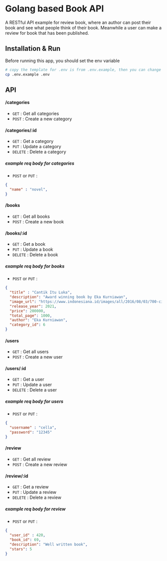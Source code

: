 # Golang based Book API
A RESTful API example for review book, where an author can post their book and see what people think of their book. Meanwhile a user can make a review for book that has been published.

## Installation & Run
Before running this app, you should set the env variable
```bash
# copy the template for .env is from .env.example, then you can change your env variable in .env
cp .env.example .env
```

## API

#### /categories
* `GET` : Get all categories
* `POST` : Create a new category

#### /categories/:id
* `GET` : Get a category
* `PUT` : Update a category
* `DELETE` : Delete a category

##### example req body for categories
* `POST` or `PUT` : 
```json
{
  "name" : "novel",
}
```

#### /books
* `GET` : Get all books
* `POST` : Create a new book

#### /books/:id
* `GET` : Get a book
* `PUT` : Update a book
* `DELETE` : Delete a book

##### example req body for books
* `POST` or `PUT` : 
```json
{
  "title" : "Cantik Itu Luka",
  "description": "Award winning book by Eka Kurniawan",
  "image_url": "https://www.indonesiana.id/images/all/2016/08/03/700-cil2015.jpg",
  "release_year": 2021,
  "price": 200000,
  "total_page": 1000,
  "author": "Eka Kurniawan",
  "category_id": 6
}
```

#### /users
* `GET` : Get all users
* `POST` : Create a new user

#### /users/:id
* `GET` : Get a user
* `PUT` : Update a user
* `DELETE` : Delete a user

##### example req body for users
* `POST` or `PUT` : 
```json
{
  "username" : "cella",
  "password": "12345"
}
```

#### /review
* `GET` : Get all review
* `POST` : Create a new review

#### /review/:id
* `GET` : Get a review
* `PUT` : Update a review
* `DELETE` : Delete a review

##### example req body for review
* `POST` or `PUT` : 
```json
{
  "user_id" : 420,
  "book_id": 69,
  "description": "Well written book",
  "stars": 5
}
```


 